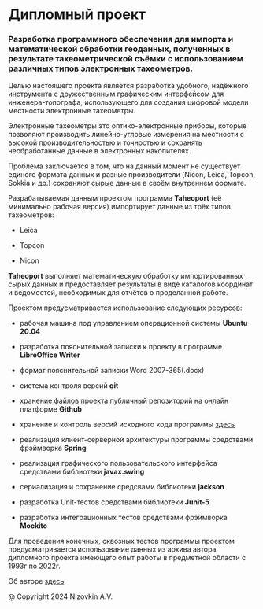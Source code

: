# Дипломный проект

### Разработка программного обеспечения для импорта и математической обработки геоданных, полученных в результате тахеометрической съёмки с использованием различных типов электронных тахеометров.

Целью настоящего проекта является разработка удобного, надёжного инструмента с дружественным графическим интерфейсом для инженера-топографа, использующего для создания цифровой модели местности электронные тахеометры.

Электронные тахеометры это оптико-электронные приборы, которые позволяют производить линейно-угловые измерения на местности с высокой производительностью и точностью и сохранять необработанные данные в электронных накопителях. 

Проблема заключается в том, что на данный момент не существует единого формата данных и разные производители (Nicon, Leica, Topcon, Sokkia и др.) сохраняют сырые данные в своём внутреннем формате. 

Разрабатываемая данным проектом программа **Taheoport** (её минимально рабочая версия) импортирует данные из трёх типов тахеометров:

- Leica

- Topcon

- Nicon

**Taheoport** выполняет математическую обработку импортированных сырых данных и предоставляет результаты в виде каталогов координат и ведомостей, необходимых для отчётов о проделанной работе.

Проектом предусматривается использование следующих ресурсов:

- рабочая машина под управлением операционной системы **Ubuntu 20.04**

- разработка пояснительной записки к проекту в программе **LibreOffice Writer** 

- формат пояснительной записки Word 2007-365(.docx)

- система контроля версий **git**

- хранение файлов проекта публичный репозиторий на онлайн платформе **Github**

- хранение и контроль версий исходного кода программы [здесь](https://github.com/AndrewNizovkin/Taheoport)

- реализация клиент-серверной архитектуры программы средствами фрэймворка **Spring**

- реализация графического пользовательского интерфейса средствами библиотеки **javax.swing**

 - сериализация и сохранение средсвами библиотеки **jackson**

 - разработка Unit-тестов средствами библиотеки **Junit-5**

 - разработка интеграционных тестов средствами фрэймворка **Mockito**

Для проведения конечных, сквозных тестов программы проектом предусматривается использование данных из архива автора дипломного проекта имеющего опыт работы в предметной области с 1993г по 2022г.

Об авторе [здесь](https://github.com/AndrewNizovkin/job/blob/master/resume.md)



@ Copyright 2024 Nizovkin A.V.
